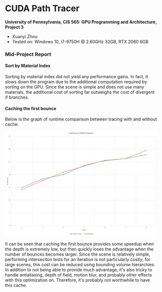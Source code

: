CUDA Path Tracer
================

**University of Pennsylvania, CIS 565: GPU Programming and Architecture, Project 3**

* Xuanyi Zhou
* Tested on: Windows 10, i7-9750H @ 2.60GHz 32GB, RTX 2060 6GB

### Mid-Project Report

#### Sort by Material Index

Sorting by material index did not yield any performance gains. In fact, it slows down the program due to the additional computation required by sorting on the GPU. Since the scene is simple and does not use many materials, the additional cost of sorting far outweighs the cost of divergent if branches.

#### Caching the first bounce

Below is the graph of runtime comparison between tracing with and without cache:

![](img/first_bounce.png)

It can be seen that caching the first bounce provides some speedup when the depth is extremely low, but then quickly loses the advantage when the number of bounces becomes larger. Since the scene is relatively simple, performing interseciton tests for an iteration is not particularly costly; for large scenes, this cost can be reduced using bounding volume hierarchies. In addition to not being able to provide much advantage, it's also tricky to handle antialiasing, depth of field, motion blur, and probably other effects with this optimization on. Therefore, it's probably not worthwhile to have this cache.
